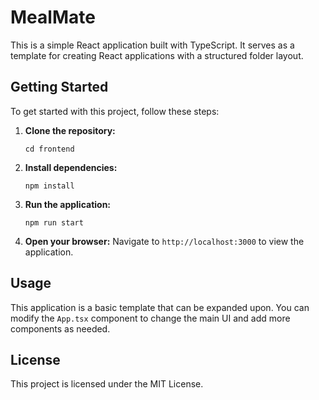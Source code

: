 # MealMate

This is a simple React application built with TypeScript. It serves as a template for creating React applications with a structured folder layout.

## Getting Started

To get started with this project, follow these steps:

1. **Clone the repository:**
   ```
   cd frontend
   ```

2. **Install dependencies:**
   ```
   npm install
   ```

3. **Run the application:**
   ```
   npm run start
   ```

4. **Open your browser:**
   Navigate to `http://localhost:3000` to view the application.

## Usage

This application is a basic template that can be expanded upon. You can modify the `App.tsx` component to change the main UI and add more components as needed.

## License

This project is licensed under the MIT License.
